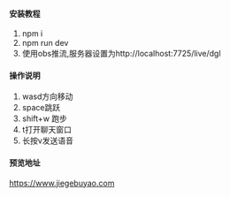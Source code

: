 #### 安装教程
1.  npm i
2.  npm run dev
3.  使用obs推流,服务器设置为http://localhost:7725/live/dgl
#### 操作说明
1.  wasd方向移动
2.  space跳跃
3.  shift+w 跑步
4.  t打开聊天窗口
5.  长按v发送语音
#### 预览地址
https://www.jiegebuyao.com